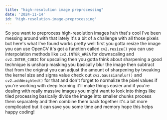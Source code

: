 ```yaml
---
title: "high-resolution image preprocessing"
date: '2024-11-14'
id: 'high-resolution-image-preprocessing'
---
```


So you want to preprocess high-resolution images huh  that's cool  I've been messing around with that lately  it's a bit of a challenge with all those pixels  but here's what I've found works pretty well  first you gotta resize the image  you can use OpenCV  it's got a function called `cv2.resize()`  you can use interpolation methods like `cv2.INTER_AREA` for downscaling and `cv2.INTER_CUBIC` for upscaling  then you gotta think about sharpening  a good technique is unsharp masking  you basically blur the image  then subtract that from the original  you can adjust the amount of sharpening by tweaking the kernel size and sigma value  check out `cv2.GaussianBlur()` and `cv2.addWeighted()` for that  and don't forget to normalize the pixel values if you're working with deep learning  it'll make things easier  and if you're dealing with really massive images you might want to look into things like tiled processing  basically divide the image into smaller chunks  process them separately  and then combine them back together  it's a bit more complicated but it can save you some time and memory  hope this helps  happy coding!
